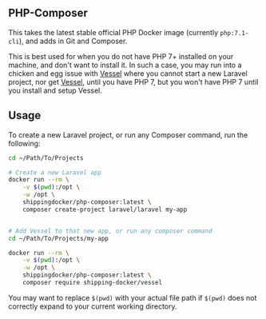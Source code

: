 ## PHP-Composer

This takes the latest stable official PHP Docker image (currently `php:7.1-cli`), and adds in Git and Composer.

This is best  used for when you do not have PHP 7+ installed on your machine, and don't want to install it. In such a case, you may run into a chicken and egg issue with [Vessel](https://vessel.shippingdocker.com) where you cannot start a new Laravel project, nor get [Vessel](https://vessel.shippingdocker.com), until you have PHP 7, but you won't have PHP 7 until you install and setup Vessel.

## Usage

To create a new Laravel project, or run any Composer command, run the following:

```bash
cd ~/Path/To/Projects

# Create a new Laravel app
docker run --rm \
    -v $(pwd):/opt \
    -w /opt \
    shippingdocker/php-composer:latest \
    composer create-project laravel/laravel my-app


# Add Vessel to that new app, or run any composer command
cd ~/Path/To/Projects/my-app

docker run --rm \
    -v $(pwd):/opt \
    -w /opt \
    shippingdocker/php-composer:latest \
    composer require shipping-docker/vessel
```

You may want to replace `$(pwd)` with your actual file path if `$(pwd)` does not correctly expand to your current working directory.

